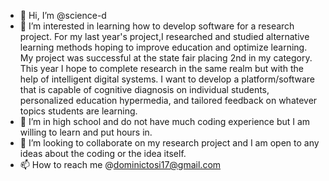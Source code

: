 - 👋 Hi, I’m @science-d
- 👀 I’m interested in learning how to develop software for a research project. For my last year's project,I researched and studied alternative learning methods hoping to improve education and optimize learning. My project was successful at the state fair placing 2nd in my category. This year I hope to complete research in the same realm but with the help of intelligent digital systems. I want to develop a platform/software that is capable of cognitive diagnosis on individual students, personalized education hypermedia, and tailored feedback on whatever topics students are learning. 
- 🌱 I’m in high school and do not have much coding experience but I am willing to learn and put hours in. 
- 💞️ I’m looking to collaborate on my research project and I am open to any ideas about the coding or the idea itself. 
- 📫 How to reach me @dominictosi17@gmail.com

<!---
science-d/science-d is a ✨ special ✨ repository because its `README.md` (this file) appears on your GitHub profile.
You can click the Preview link to take a look at your changes.
--->
